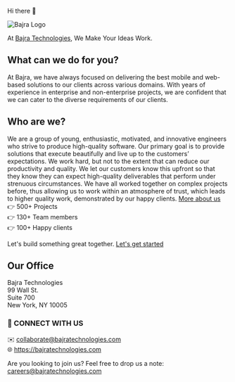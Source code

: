 Hi there :wave:

![Bajra Logo](https://bajratechnologies.com/web/image/website/1/logo/Bajra%20Technologies?unique=e52fcd0 "Bajra Logo")


At [Bajra Technologies](https://bajratechnologies.com), We Make Your Ideas Work.

## What can we do for you?
At Bajra, we have always focused on delivering the best mobile and web-based solutions to our clients across various domains. With years of experience in enterprise and non-enterprise projects, we are confident that we can cater to the diverse requirements of our clients.

## Who are we?
We are a group of young, enthusiastic, motivated, and innovative engineers who strive to produce high-quality software. Our primary goal is to provide solutions that execute beautifully and live up to the customers’ expectations. We work hard, but not to the extent that can reduce our productivity and quality. We let our customers know this upfront so that they know they can expect high-quality deliverables that perform under strenuous circumstances. We have all worked together on complex projects before, thus allowing us to work within an atmosphere of trust, which leads to higher quality work, demonstrated by our happy clients. [More about us](https://bajratechnologies.com/aboutus)\
:point_right: 500+ Projects\
:point_right: 130+ Team members\
:point_right: 100+ Happy clients

Let's build something great together. [Let's get started](https://bajratechnologies.com/contactus)

## Our Office
Bajra Technologies\
99 Wall St.\
Suite 700\
New York, NY 10005

### :handshake: CONNECT WITH US
:envelope: collaborate@bajratechnologies.com\
:globe_with_meridians: https://bajratechnologies.com

Are you looking to join us? Feel free to drop us a note: careers@bajratechnologies.com
